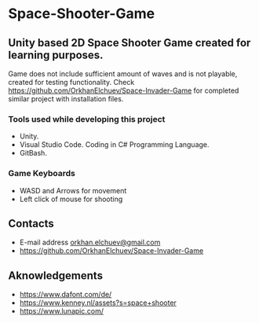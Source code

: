 # Space-Shooter-Game
## Unity based 2D Space Shooter Game created for learning purposes.
Game does not include sufficient amount of waves and is not playable, created for testing functionality.
Check https://github.com/OrkhanElchuev/Space-Invader-Game for completed similar project with installation files.
### Tools used while developing this project
- Unity.
- Visual Studio Code. Coding in C# Programming Language.
- GitBash.
### Game Keyboards
- WASD and Arrows for movement
- Left click of mouse for shooting
## Contacts 
- E-mail address orkhan.elchuev@gmail.com
- https://github.com/OrkhanElchuev/Space-Invader-Game
## Aknowledgements
- https://www.dafont.com/de/
- https://www.kenney.nl/assets?s=space+shooter
- https://www.lunapic.com/
